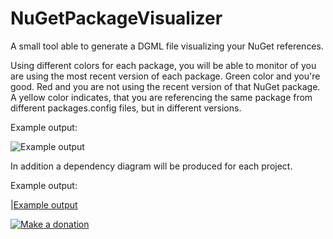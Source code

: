 NuGetPackageVisualizer
======================

A small tool able to generate a DGML file visualizing your NuGet references.

Using different colors for each package, you will be able to monitor of you are using the most recent version of each package. Green color and you're good. Red and you are not using the recent version of that NuGet package. A yellow color indicates, that you are referencing the same package from different packages.config files, but in different versions.

Example output:

![Example output](https://raw.github.com/ThomasArdal/NuGetPackageVisualizer/master/example.png)

In addition a dependency diagram will be produced for each project.

Example output:

|[Example output](https://raw.github.com/Yewridge/NuGetPackageVisualizer/master/projectExample.png)

[![Make a donation](http://i3.codeplex.com/Download?ProjectName=msbuildshellex&DownloadId=237259)](https://www.paypal.com/cgi-bin/webscr?cmd=_donations&business=KR2FXHQX44EQJ&lc=DK&item_name=Thomas%20Ardal&item_number=NuGetPackageVisualizer&no_note=0&cn=Add%20special%20instructions%20to%20the%20seller%3a&no_shipping=2&currency_code=DKK&bn=PP%2dDonationsBF%3abtn_donate_LG%2egif%3aNonHosted)
